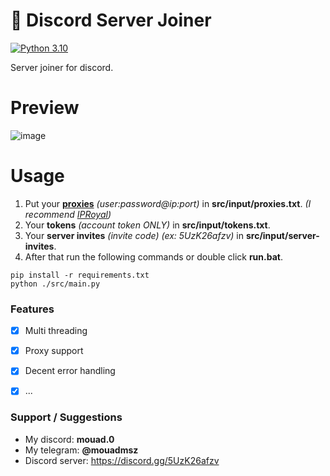 #  👾 Discord Server Joiner

[![Python 3.10](https://img.shields.io/badge/python-3.11-blue.svg)](https://www.python.org/downloads/release/python-311/)

Server joiner for discord.


# Preview
![image](https://github.com/user-attachments/assets/6a9d3b6b-788d-41be-90a9-1b4a1dc7addc)


# Usage
1. Put your **[proxies](https://iproyal.com/?r=dtg)** *(user:password@ip:port)* in **src/input/proxies.txt**. *(I recommend [IPRoyal](https://iproyal.com/?r=dtg))*
2.  Your **tokens** *(account token ONLY)* in **src/input/tokens.txt**.
3. Your **server invites** *(invite code)* *(ex: 5UzK26afzv)* in **src/input/server-invites**.
4. After that run the following commands or double click **run.bat**.
```
pip install -r requirements.txt
python ./src/main.py
```


### Features
- [x] Multi threading
- [x] Proxy support
- [x] Decent error handling
- [x] ...


### Support / Suggestions
- My discord: **mouad.0**
- My telegram: **@mouadmsz**
- Discord server: https://discord.gg/5UzK26afzv